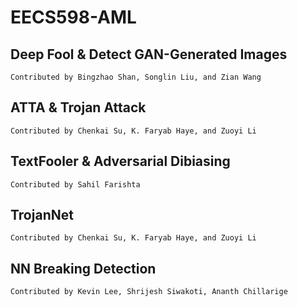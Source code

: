 # EECS598-AML

## Deep Fool & Detect GAN-Generated Images
    Contributed by Bingzhao Shan, Songlin Liu, and Zian Wang

## ATTA & Trojan Attack
    Contributed by Chenkai Su, K. Faryab Haye, and Zuoyi Li

## TextFooler & Adversarial Dibiasing
    Contributed by Sahil Farishta

## TrojanNet
    Contributed by Chenkai Su, K. Faryab Haye, and Zuoyi Li

## NN Breaking Detection
    Contributed by Kevin Lee, Shrijesh Siwakoti, Ananth Chillarige
